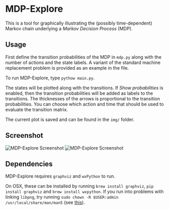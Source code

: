 # MDP-Explore
This is a tool for graphically illustrating the (possibly time-dependent)
Markov chain underlying a *Markov Decision Process* (MDP).

## Usage

First define the transition probabilities of the MDP in `mdp.py` along with the
number of actions and the state labels. A variant of the standard machine
replacement problem is provided as an example in the file.

To run MDP-Explore, type `pythow main.py`. 

The states will be plotted along with the transitions. If *Show probabilities*
is enabled, then the transition probabilities will be added as labels to the
transitions. The thicknesses of the arrows is proportional to the transition
probabilities. You can choose which action and time that should be used to
evaluate the transition matrix.

The current plot is saved and can be found in the `img/` folder.

## Screenshot
![MDP-Explore Screenshot](https://rmattila.github.io/mdp-explore/mdp-explore.png)
![MDP-Explore Screenshot](https://rmattila.github.io/mdp-explore/mdp-explore2.png)

## Dependencies
MDP-Explore requires `graphviz` and `wxPython` to run.

On OSX, these can be installed by running `brew install graphviz`, `pip
install graphviz` and `brew install wxpython`. If you run into problems with
linking `libpng`, try running `sudo chown -R $USER:admin
/usr/local/share/man/man5` (see
[this](http://thornelabs.net/2014/12/08/libpng-not-symlinking-when-installing-imagemagick-on-os-x-yosemite.html)).

